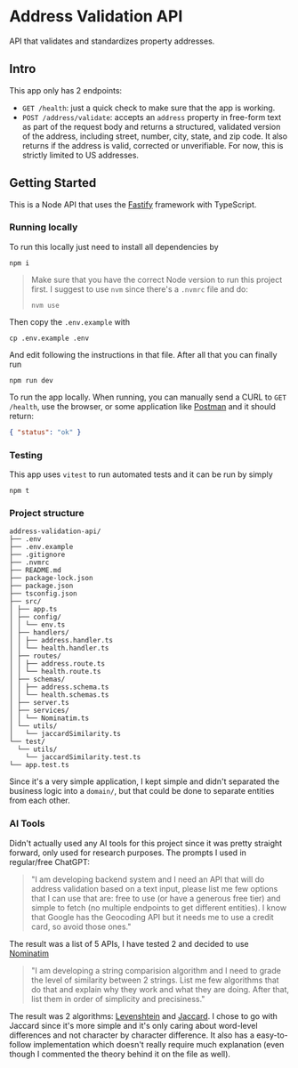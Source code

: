 # Address Validation API

API that validates and standardizes property addresses.

## Intro

This app only has 2 endpoints:

- `GET /health`: just a quick check to make sure that the app is working.
- `POST /address/validate`: accepts an `address` property in free-form text as part of the request body and returns a structured, validated version of the address, including street, number, city, state, and zip code. It also returns if the address is valid, corrected or unverifiable. For now, this is strictly limited to US addresses.

## Getting Started

This is a Node API that uses the [Fastify](https://fastify.dev/) framework with TypeScript.

### Running locally

To run this locally just need to install all dependencies by

```shell
npm i
```

> Make sure that you have the correct Node version to run this project first. I suggest to use `nvm` since there's a `.nvmrc` file and do:
>
> ```shell
> nvm use
> ```

Then copy the `.env.example` with

```shell
cp .env.example .env
```

And edit following the instructions in that file. After all that you can finally run

```shell
npm run dev
```

To run the app locally. When running, you can manually send a CURL to `GET /health`, use the browser, or some application like [Postman](https://www.postman.com/) and it should return:

```json
{ "status": "ok" }
```

### Testing

This app uses `vitest` to run automated tests and it can be run by simply

```shell
npm t
```

### Project structure

```text
address-validation-api/
├── .env
├── .env.example
├── .gitignore
├── .nvmrc
├── README.md
├── package-lock.json
├── package.json
├── tsconfig.json
├── src/
│ ├── app.ts
│ ├── config/
│ │ └── env.ts
│ ├── handlers/
│ │ ├── address.handler.ts
│ │ └── health.handler.ts
│ ├── routes/
│ │ ├── address.route.ts
│ │ └── health.route.ts
│ ├── schemas/
│ │ ├── address.schema.ts
│ │ └── health.schemas.ts
│ ├── server.ts
│ ├── services/
│ │ └── Nominatim.ts
│ └── utils/
│   └── jaccardSimilarity.ts
└── test/
  └── utils/
    └── jaccardSimilarity.test.ts
└── app.test.ts
```

Since it's a very simple application, I kept simple and didn't separated the business logic into a `domain/`, but that could be done to separate entities from each other.

### AI Tools

Didn't actually used any AI tools for this project since it was pretty straight forward, only used for research purposes. The prompts I used in regular/free ChatGPT:

> "I am developing backend system and I need an API that will do address validation based on a text input, please list me few options that I can use that are: free to use (or have a generous free tier) and simple to fetch (no multiple endpoints to get different entities). I know that Google has the Geocoding API but it needs me to use a credit card, so avoid those ones."

The result was a list of 5 APIs, I have tested 2 and decided to use [Nominatim](https://nominatim.org/release-docs/develop/api/Overview/)

> "I am developing a string comparision algorithm and I need to grade the level of similarity between 2 strings. List me few algorithms that do that and explain why they work and what they are doing. After that, list them in order of simplicity and precisiness."

The result was 2 algorithms: [Levenshtein](https://en.wikipedia.org/wiki/Levenshtein_distance) and [Jaccard](https://en.wikipedia.org/wiki/Jaccard_index). I chose to go with Jaccard since it's more simple and it's only caring about word-level differences and not character by character difference. It also has a easy-to-follow implementation which doesn't really require much explanation (even though I commented the theory behind it on the file as well).
